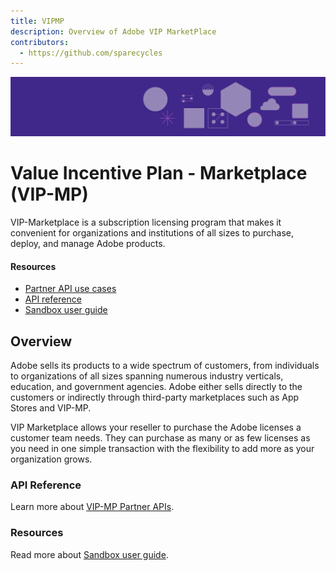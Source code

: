 ```yaml
---
title: VIPMP
description: Overview of Adobe VIP MarketPlace
contributors:
  - https://github.com/sparecycles
---
```

<Hero slots="image, heading, text" background="rgb(64, 34, 138)" hideBreadcrumbNav={false}/>

![Hero image](./image/illustration.png)

# Value Incentive Plan - Marketplace (VIP-MP)

VIP-Marketplace is a subscription licensing program that makes it convenient for organizations and institutions of all sizes to purchase, deploy, and manage Adobe products.

<Resources slots="heading, links"/>

#### Resources

* [Partner API use cases](docs/index.md)
* [API reference](api/index.md)
* [Sandbox user guide](technical-assets/index.md)

## Overview

Adobe sells its products to a wide spectrum of customers, from individuals to organizations of all sizes spanning numerous industry verticals, education, and government agencies. Adobe either sells directly to the customers or indirectly through third-party marketplaces such as App Stores and VIP-MP.

VIP Marketplace allows your reseller to purchase the Adobe licenses a customer team needs. They can purchase as many or as few licenses as you need in one simple transaction with the flexibility to add more as your organization grows.

### API Reference

Learn more about [VIP-MP Partner APIs](api/).

<DiscoverBlock slots="heading, link, text"/>

### Resources

Read more about [Sandbox user guide](technical-assets/).
